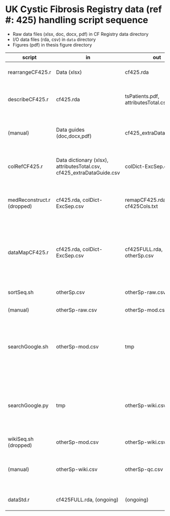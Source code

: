# UK Cystic Fibrosis Registry data (ref \#: 425) handling script sequence

- Raw data files (xlsx, doc, docx, pdf) in CF Registry data directory
- I/O data files (rda, csv) in `data` directory
- Figures (pdf) in thesis figure directory

script | in | out | desc
--- | --- | --- | ---
rearrangeCF425.r | Data (xlsx) | cf425.rda | convert raw data to RData (0.5hr runtime)
describeCF425.r | cf425.rda | tsPatients.pdf, attributesTotal.csv | data time-series descriptions (time-series plot, overall column data structure)
(manual) | Data guides (doc,docx,pdf) | cf425\_extraDataGuide.csv | reference R-readable column names source \& meaning from given documents
colRefCF425.r | Data dictionary (xlsx), attributesTotal.csv, cf425\_extraDataGuide.csv | colDict-ExcSep.csv | generate column names equivalence table for UKCF-Reg data
medReconstruct.r (dropped) | cf425.rda, colDict-ExcSep.csv | remapCF425.rda, cf425Cols.txt | tabulate medication records (efficiency issue, replaced by dataMapCF425.r)
dataMapCF425.r | cf425.rda, colDict-ExcSep.csv | cf425FULL.rda, otherSp.csv | remap full data into one dataframe by regid and year (tabulate medication record), extract other species record
sortSeq.sh | otherSp.csv | otherSp-raw.csv | rearrange and sort out unique species names
(manual) | otherSp-raw.csv | otherSp-mod.csv | filter searchable names
searchGoogle.sh | otherSp-mod.csv | tmp | generate unique text list temporary for reproducible Google search (optimize reproducibility, traceability and efficiency trade-off)
searchGoogle.py | tmp | otherSp-wiki.csv | text correction using reproducible Google search (English language) focusing top hit from a selected list of databases
wikiSeq.sh (dropped) | otherSp-mod.csv | otherSp-wiki.csv | wikipedia search
(manual) | otherSp-wiki.csv | otherSp-qc.csv | quality check automated search result; manual evaluation used [duckduckgo](https://duckduckgo.com/) search engine
dataStd.r | cf425FULL.rda, (ongoing) | (ongoing) | tabulate presence/absence full species data
